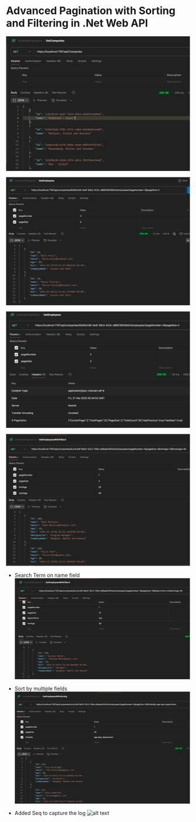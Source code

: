 # Advanced Pagination with Sorting and Filtering in .Net Web API

![alt text](Images/image.png)

![alt text](Images/image-1.png)

![alt text](Images/image-2.png)

![alt text](Images/image-3.png)

- Search Term on name field
![alt text](Images/image-4.png)

- Sort by multiple fields
![alt text](Images/image-5.png)

- Added Seq to capture the log
![alt text](image.png)
